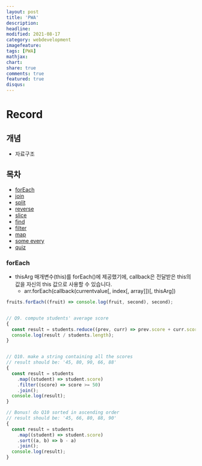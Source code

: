 ```yaml
---
layout: post
title: 'PWA'
description:
headline:
modified: 2021-08-17
category: webdevelopment
imagefeature:
tags: [PWA]
mathjax:
chart:
share: true
comments: true
featured: true
disqus:
---
```


# Record

## 개념

-   자료구조

## 목차

-   [forEach](#forEach)
-   [join](#join)
-   [split](#split)
-   [reverse](#reverse)
-   [slice](#slice)
-   [find](#find)
-   [filter](#filter)
-   [map](#map)
-   [some every](#some-every)
-   [quiz](#quiz)

### forEach

-   thisArg 매개변수(this)를 forEach()에 제공했기에, callback은 전달받은 this의 값을 자신의 this 값으로 사용할 수 있습니다.
    -   arr.forEach(callback(currentvalue[, index[, array]])[, thisArg])

```JavaScript
fruits.forEach((fruit) => console.log(fruit, second), second);
```

```JavaScript

// Q9. compute students' average score
{
  const result = students.reduce((prev, curr) => prev.score + curr.score);
  console.log(result / students.length);
}


// Q10. make a string containing all the scores
// result should be: '45, 80, 90, 66, 88'
{
  const result = students
    .map((student) => student.score)
    .filter((score) => score >= 50)
    .join();
  console.log(result);
}

// Bonus! do Q10 sorted in ascending order
// result should be: '45, 66, 80, 88, 90'
{
  const result = students
    .map((student) => student.score)
    .sort((a, b) => b - a)
    .join();
  console.log(result);
}
```
